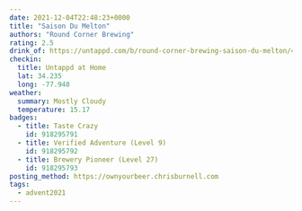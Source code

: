 ```yaml
---
date: 2021-12-04T22:48:23+0000
title: "Saison Du Melton"
authors: "Round Corner Brewing"
rating: 2.5
drink_of: https://untappd.com/b/round-corner-brewing-saison-du-melton/4587321/
checkin:
  title: Untappd at Home
  lat: 34.235
  long: -77.948
weather:
  summary: Mostly Cloudy
  temperature: 15.17
badges:
  - title: Taste Crazy
    id: 918295791
  - title: Verified Adventure (Level 9)
    id: 918295792
  - title: Brewery Pioneer (Level 27)
    id: 918295793
posting_method: https://ownyourbeer.chrisburnell.com
tags:
  - advent2021
---
```

